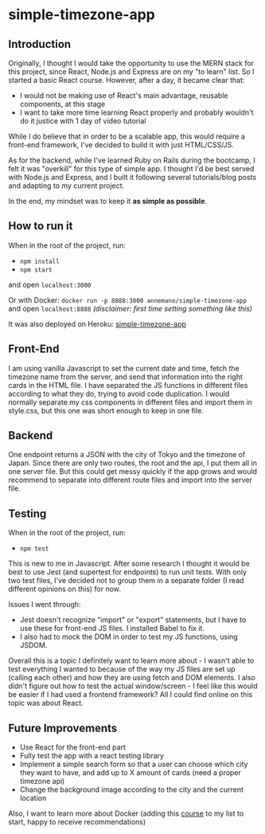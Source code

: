 # simple-timezone-app
## Introduction
Originally, I thought I would take the opportunity to use the MERN stack for this project, since React, Node.js and Express are on my "to learn" list. So I started a basic React course.
However, after a day, it became clear that:
- I would not be making use of React's main advantage, reusable components, at this stage
- I want to take more time learning React properly and probably wouldn't do it justice with 1 day of video tutorial

While I do believe that in order to be a scalable app, this would require a front-end framework, I've decided to build it with just HTML/CSS/JS.

As for the backend, while I've learned Ruby on Rails during the bootcamp, I felt it was "overkill" for this type of simple app. I thought I'd be best served with Node.js and Express, and I built it following several tutorials/blog posts and adapting to my current project.

In the end, my mindset was to keep it **as simple as possible**.

## How to run it
When in the root of the project, run:
- `npm install`
- `npm start`

and open `localhost:3000`

Or with Docker: `docker run -p 8888:3000 annemano/simple-timezone-app` and open `localhost:8888` *(disclaimer: first time setting something like this)*

It was also deployed on Heroku: [simple-timezone-app](https://simple-timezone-app.herokuapp.com/)

## Front-End
I am using vanilla Javascript to set the current date and time, fetch the timezone name from the server, and send that information into the right cards in the HTML file.
I have separated the JS functions in different files according to what they do, trying to avoid code duplication.
I would normally separate my css components in different files and import them in style.css, but this one was short enough to keep in one file.

## Backend
One endpoint returns a JSON with the city of Tokyo and the timezone of Japan.
Since there are only two routes, the root and the api, I put them all in one server file. But this could get messy quickly if the app grows and would recommend to separate into different route files and import into the server file.

## Testing
When in the root of the project, run:
- `npm test`

This is new to me in Javascript. After some research I thought it would be best to use Jest (and supertest for endpoints) to run unit tests.
With only two test files, I've decided not to group them in a separate folder (I read different opinions on this) for now.

Issues I went through:
- Jest doesn't recognize "import" or "export" statements, but I have to use these for front-end JS files. I installed Babel to fix it.
- I also had to mock the DOM in order to test my JS functions, using JSDOM.

Overall this is a topic I definitely want to learn more about - I wasn't able to test everything I wanted to because of the way my JS files are set up (calling each other) and how they are using fetch and DOM elements.
I also didn't figure out how to test the actual window/screen - I feel like this would be easier if I had used a frontend framework? All I could find online on this topic was about React.

## Future Improvements
- Use React for the front-end part
- Fully test the app with a react testing library
- Implement a simple search form so that a user can choose which city they want to have, and add up to X amount of cards (need a proper timezone api)
- Change the background image according to the city and the current location

Also, I want to learn more about Docker (adding this [course](https://www.youtube.com/watch?v=fqMOX6JJhGo) to my list to start, happy to receive recommendations)

